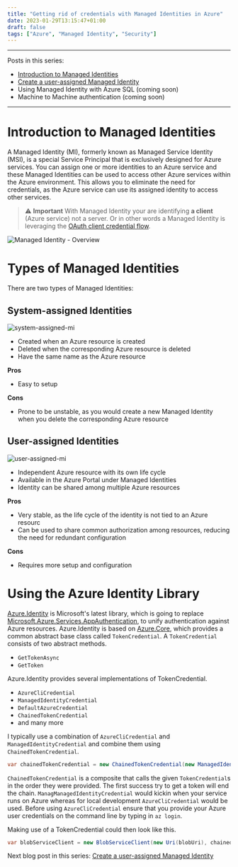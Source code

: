 ```yaml
---
title: "Getting rid of credentials with Managed Identities in Azure"
date: 2023-01-29T13:15:47+01:00
draft: false
tags: ["Azure", "Managed Identity", "Security"]
---
```

---
Posts in this series:
- [Introduction to Managed Identities](/posts/introduction-to-managed-identities)
- [Create a user-assigned Managed Identity](/posts/create-a-user-assgined-managed-identity) 
- Using Managed Identity with Azure SQL (coming soon)
- Machine to Machine authentication (coming soon)
---
# Introduction to Managed Identities
A Managed Identity (MI), formerly known as Managed Service Identity (MSI), is a special Service Principal that is exclusively designed for Azure services. You can assign one or more identities to an Azure service and these Managed Identities can be used to access other Azure services within the Azure environment. This allows you to eliminate the need for credentials, as the Azure service can use its assigned identity to access other services.

> ⚠ **Important** With Managed Identity your are identifying **a client** (Azure service) not a server. Or in other words a Managed Identity is leveraging the [OAuth client credential flow](https://www.oauth.com/oauth2-servers/access-tokens/client-credentials/).

![Managed Identity - Overview](/img/mi-overview.jpg)

# Types of Managed Identities
There are two types of Managed Identities:

## System-assigned Identities
![system-assigned-mi](/img/system-assigned-mi.png)
  - Created when an Azure resource is created
  - Deleted when the corresponding Azure resource is deleted
  - Have the same name as the Azure resource

**Pros**
  - Easy to setup  

**Cons**  
  - Prone to be unstable, as you would create a new Managed Identity when you delete the corresponding Azure resource

## User-assigned Identities
![user-assigned-mi](/img/user-assigned-mi.png)
  - Independent Azure resource with its own life cycle
  - Available in the Azure Portal under Managed Identities
  - Identity can be shared among multiple Azure resources  

**Pros**
 - Very stable, as the life cycle of the identity is not tied to an Azure resourc
 - Can be used to share common authorization among resources, reducing the need for redundant configuration

**Cons**
 - Requires more setup and configuration
  
# Using the Azure Identity Library

[Azure.Identity](https://www.nuget.org/packages/Azure.Identity) is Microsoft's latest library, which is going to replace [Microsoft.Azure.Services.AppAuthentication](https://www.nuget.org/packages/Microsoft.Azure.Services.AppAuthentication), to unify authentication against Azure resources. Azure.Identity is based on [Azure.Core](https://www.nuget.org/packages/Azure.Core), which provides a common abstract base class called `TokenCredential`. A `TokenCredential` consists of two abstract methods.
- `GetTokenAsync`
- `GetToken`

Azure.Identity provides several implementations of TokenCredential.
- `AzureCliCredential`
- `ManagedIdentityCredential`
- `DefaultAzureCredential`
- `ChainedTokenCredential`
- and many more

I typically use a combination of `AzureCliCredential` and `ManagedIdentityCredential` and combine them using `ChainedTokenCredential`.

```csharp
var chainedTokenCredential = new ChainedTokenCredential(new ManagedIdentityCredential(), new AzureCliCredential());
```
`ChainedTokenCredential` is a composite that calls the given `TokenCredential`s in the order they were provided. The first success try to get a token will end the chain. `ManagManagedIdentityCredential` would kickin when your service runs on Azure whereas for local development `AzureCliCredential` would be used. 
Before using `AzureCliCredential` ensure that you provide your Azure user credentials on the command line by typing in `az login`.

Making use of a TokenCredential could then look like this.
```csharp
var blobServiceClient = new BlobServiceClient(new Uri(blobUri), chainedTokenCredential);
```
Next blog post in this series: [Create a user-assigned Managed Identity](/posts/create-a-user-assgined-managed-identity) 